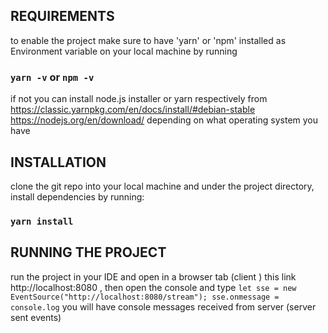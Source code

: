 ## REQUIREMENTS
to enable the project make sure to have 'yarn' or 'npm' installed as Environment variable on your local machine by running 
### `yarn -v` or `npm -v`
if not you can install node.js installer or yarn respectively from https://classic.yarnpkg.com/en/docs/install/#debian-stable  https://nodejs.org/en/download/ depending on what operating system you have

## INSTALLATION
clone the git repo into your local machine and  under the project directory, install dependencies by running:
### `yarn install`

## RUNNING THE PROJECT
run the project in your IDE and open in a browser tab (client ) this link http://localhost:8080 , then open the console and type 
`let sse = new EventSource("http://localhost:8080/stream");
sse.onmessage = console.log`
you will have console messages received from server (server sent events)
